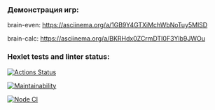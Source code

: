 ### Демонстрация игр:
brain-even: https://asciinema.org/a/1GB9Y4GTXiMchWbNoTuy5MlSD

brain-calc: https://asciinema.org/a/BKRHdx0ZCrmDTI0F3Ylb9JWOu


### Hexlet tests and linter status:


[![Actions Status](https://github.com/Doniyor58/frontend-project-lvl1/workflows/hexlet-check/badge.svg)](https://github.com/Doniyor58/frontend-project-lvl1/actions)


[![Maintainability](https://api.codeclimate.com/v1/badges/a99a88d28ad37a79dbf6/maintainability)](https://codeclimate.com/github/codeclimate/codeclimate/maintainability)

[![Node CI](https://github.com/Doniyor58/frontend-project-lvl1/workflows/Node%20CI/badge.svg)](https://github.com/Doniyor58/frontend-project-lvl1/actions)
